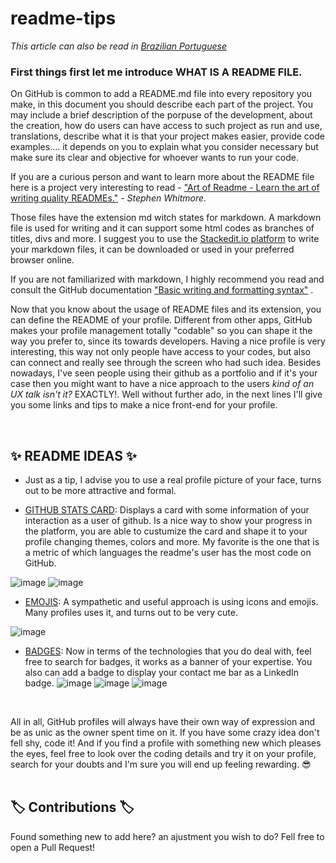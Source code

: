 # readme-tips
*This article can also be read in [Brazilian Portuguese](README-pt-BR.md)*

### First things first let me introduce WHAT IS A README FILE. 

On GitHub is common to add a README.md file into every repository you make, in this document you should describe each part of the project. You may include a brief description of the porpuse of the development, about the creation, how do users can have access to such project as run and use, translations, describe what it is that your project makes easier, provide code examples.... it depends on you to explain what you consider necessary but make sure its clear and objective for whoever wants to run your code.

If you are a curious person and want to learn more about the README file here is a project very interesting to read -   ["Art of Readme - Learn the art of writing quality READMEs."](https://github.com/noffle/art-of-readme#readme)  -  _Stephen Whitmore_. 

Those files have the extension md witch states for markdown. A markdown file is used for writing and it can support some html codes as branches of titles, divs and more. I suggest you to use the [Stackedit.io platform](https://stackedit.io/app#) to write your markdown files, it can be downloaded or used in your preferred browser online. 

If you are not familiarized with markdown, I highly recommend you read and consult the GitHub documentation  ["Basic writing and formatting syntax"](https://docs.github.com/en/github/writing-on-github/getting-started-with-writing-and-formatting-on-github/basic-writing-and-formatting-syntax) . 
<br>

Now that you know about the usage of README files and its extension, you can define the README of your profile. Different from other apps, GitHub makes your profile management totally "codable" so you can shape it the way you prefer to, since its towards developers. Having a nice profile is very interesting, this way not only people have access to your codes, but also can connect and really see through the screen who had such idea. Besides nowadays, I've seen people using their github as a portfolio and if it's your case then you might want to have a nice approach to the users _kind of an UX talk isn't it?_ EXACTLY!. Well without further ado, in the next lines I'll give you some links and tips to make a nice front-end for your profile. 

</br>

## :sparkles: README IDEAS :sparkles:

- Just as a tip, I advise you to use a real profile picture of your face, turns out to be more attractive and formal. 

- [GITHUB STATS CARD](https://github.com/anuraghazra/github-readme-stats): Displays a card with some information of your interaction as a user of github. Is a nice way to show your progress in the platform, you are able to custumize the card and shape it to your profile changing themes, colors and more. My favorite is the one that is a metric of which languages the readme's user has the most code on GitHub. 

 ![image](https://user-images.githubusercontent.com/86369677/142044557-a43880eb-305a-4f2f-a3df-68aee81d2e59.png)
 ![image](https://user-images.githubusercontent.com/86369677/142044598-387ace78-60c5-4df9-b4a6-2d85281853ea.png)
 
- [EMOJIS](https://github.com/ikatyang/emoji-cheat-sheet/blob/master/README.md#github-custom-emoji): A sympathetic and useful approach is using icons and emojis. Many profiles uses it, and turns out to be very cute. 

 ![image](https://user-images.githubusercontent.com/86369677/142045043-6441aba0-5636-4335-9a71-0d7c3cfae89b.png)
 
 - [BADGES](https://dev.to/envoy_/150-badges-for-github-pnk): Now in terms of the technologies that you do deal with, feel free to search for badges, it works as a banner of your expertise. You also can add a badge to display your contact me bar as a LinkedIn badge.
 ![image](https://user-images.githubusercontent.com/86369677/142047028-048593a0-7026-4a0c-a8cb-e4a2fccadff0.png)
 ![image](https://user-images.githubusercontent.com/86369677/142047228-dd62201f-9868-4de8-9bbb-8ce69ef788de.png)
 ![image](https://user-images.githubusercontent.com/86369677/142047474-5854d542-21a7-479f-a0e0-dd67897a5a12.png)
 
 <br>


All in all, GitHub profiles will always have their own way of expression and be as unic as the owner spent time on it. If you have some crazy idea don't fell shy, code it! And if you find a profile with something new which pleases the eyes, feel free to look over the coding details and try it on your profile, search for your doubts and I'm sure you will end up feeling rewarding. :sunglasses:  
</br>

## :label: Contributions :label:	

Found something new to add here? an ajustment you wish to do? Fell free to open a Pull Request! 
